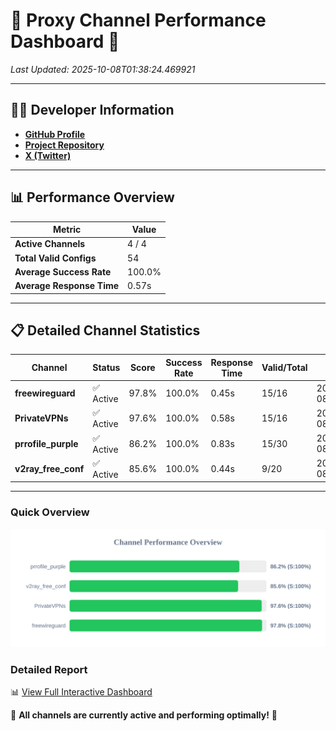 # 🌟 Proxy Channel Performance Dashboard 🌟

_Last Updated: 2025-10-08T01:38:24.469921_

---

## 👩‍💻 Developer Information

- **[GitHub Profile](https://github.com/4n0nymou3)**  
- **[Project Repository](https://github.com/4n0nymou3/multi-proxy-config-fetcher)**  
- **[X (Twitter)](https://x.com/4n0nymou3)**  

---

## 📊 Performance Overview

| Metric                | Value       |
|-----------------------|-------------|
| **Active Channels**   | 4 / 4       |
| **Total Valid Configs** | 54          |
| **Average Success Rate** | 100.0%      |
| **Average Response Time** | 0.57s       |

---

## 📋 Detailed Channel Statistics

| Channel          | Status     | Score  | Success Rate | Response Time | Valid/Total | Last Success               |
|------------------|------------|--------|--------------|---------------|-------------|----------------------------|
| **freewireguard**  | ✅ Active  | 97.8%  | 100.0% | 0.45s         | 15/16       | 2025-10-08T01:38:24.468146 |
| **PrivateVPNs**  | ✅ Active  | 97.6%  | 100.0% | 0.58s         | 15/16       | 2025-10-08T01:38:23.987413 |
| **prrofile_purple**  | ✅ Active  | 86.2%  | 100.0% | 0.83s         | 15/30       | 2025-10-08T01:38:22.879672 |
| **v2ray_free_conf**  | ✅ Active  | 85.6%  | 100.0% | 0.44s         | 9/20       | 2025-10-08T01:38:23.371232 |

---

### Quick Overview
<div align="center">
  <a href="https://raw.githubusercontent.com/nullluser/NullRepo/refs/heads/main/assets/channel_stats_chart.svg">
    <img src="https://raw.githubusercontent.com/nullluser/NullRepo/refs/heads/main/assets/channel_stats_chart.svg" alt="Source Performance Statistics" width="800">
  </a>
</div>

### Detailed Report
📊 [View Full Interactive Dashboard](https://htmlpreview.github.io/?https://github.com/nullluser/NullRepo/blob/main/assets/performance_report.html)

🎉 **All channels are currently active and performing optimally!** 🎉
